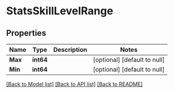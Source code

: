 # StatsSkillLevelRange

## Properties
Name | Type | Description | Notes
------------ | ------------- | ------------- | -------------
**Max** | **int64** |  | [optional] [default to null]
**Min** | **int64** |  | [optional] [default to null]

[[Back to Model list]](../README.md#documentation-for-models) [[Back to API list]](../README.md#documentation-for-api-endpoints) [[Back to README]](../README.md)


